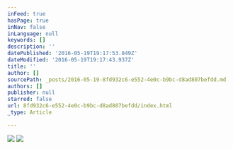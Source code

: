 ```yaml
---
inFeed: true
hasPage: true
inNav: false
inLanguage: null
keywords: []
description: ''
datePublished: '2016-05-19T19:17:53.849Z'
dateModified: '2016-05-19T19:17:43.937Z'
title: ''
author: []
sourcePath: _posts/2016-05-19-8fd932c6-e552-4e0c-b9bc-d8ad807befdd.md
authors: []
publisher: null
starred: false
url: 8fd932c6-e552-4e0c-b9bc-d8ad807befdd/index.html
_type: Article

---
```

![](https://the-grid-user-content.s3-us-west-2.amazonaws.com/a04ad7e2-3528-422c-aea2-892071de4449.jpg)
![](https://the-grid-user-content.s3-us-west-2.amazonaws.com/f01bd2f6-e375-40e7-8eab-bfa36216a8ef.jpg)